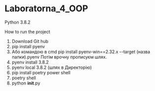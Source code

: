 # Laboratorna_4_OOP
Python 3.8.2

How to run the project

1. Download Git hub
2. pip install pyenv
3. Або командою в cmd pip install pyenv-win==2.32.x --target (назва папки)\.pyenv
   Потім врочну прописуєм шлях.
4. pyenv install 3.8.2
5. pyenv local 3.8.2 (шлях в Директорію)
6. pip install poetry power shell
7. poetry shell
8. python __init__.py

